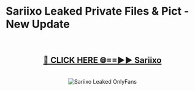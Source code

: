 # Sariixo Leaked Private Files & Pict - New Update
<br>
<div align="center">
<h2><a href="https://mediafilles.blogspot.com/?title=Sariixo" rel="nofollow">🔴 CLICK HERE 🌐==►► Sariixo</a></h2>
<br>
<a href="https://mediafilles.blogspot.com/?title=Sariixo" rel="nofollow" data-target="animated-image.originalLink"><img src="https://i.ibb.co.com/WyWwxjT/player-gif2.gif" alt="Sariixo Leaked OnlyFans" style="max-width: 100%; display: inline-block;" data-target="animated-image.originalImage"></a>
</div>
<br>